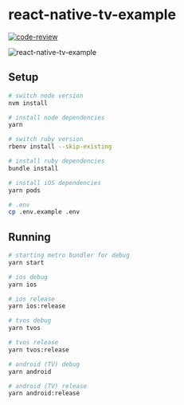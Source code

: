 # react-native-tv-example

[![code-review](https://github.com/wouterds/react-native-tv-example/workflows/code-review/badge.svg)](https://github.com/wouterds/react-native-tv-example/actions/workflows/code-review.yml)

![react-native-tv-example](https://repository-images.githubusercontent.com/520076519/5880aa27-4fd7-4961-a256-45890680dab1)

## Setup

```bash
# switch node version
nvm install

# install node dependencies
yarn

# switch ruby version
rbenv install --skip-existing

# install ruby dependencies
bundle install

# install iOS dependencies
yarn pods

# .env
cp .env.example .env
```

## Running

```bash
# starting metro bundler for debug
yarn start

# ios debug
yarn ios

# ios release
yarn ios:release

# tvos debug
yarn tvos

# tvos release
yarn tvos:release

# android (TV) debug
yarn android

# android (TV) release
yarn android:release
```
